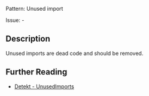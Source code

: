Pattern: Unused import

Issue: -

## Description

Unused imports are dead code and should be removed.

## Further Reading

* [Detekt - UnusedImports](https://arturbosch.github.io/detekt/style.html#unusedimports)